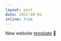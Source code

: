 ```yaml
---
layout: post
date: 2022-08-01
inline: true
---
```


New website [template](https://github.com/alshedivat/al-folio) :tada:
